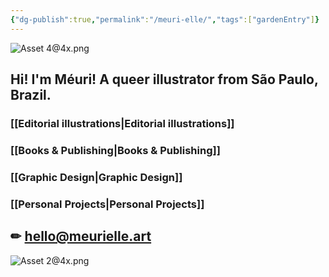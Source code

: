 ```yaml
---
{"dg-publish":true,"permalink":"/meuri-elle/","tags":["gardenEntry"]}
---
```


![Asset 4@4x.png](/img/user/images/Asset%204@4x.png)

## Hi! I'm Méuri! A queer illustrator from São Paulo, Brazil.

### [[Editorial illustrations\|Editorial illustrations]]

### [[Books & Publishing\|Books & Publishing]]

### [[Graphic Design\|Graphic Design]]

### [[Personal Projects\|Personal Projects]]

## ✏︎ hello@meurielle.art
![Asset 2@4x.png](/img/user/images/Asset%202@4x.png)
